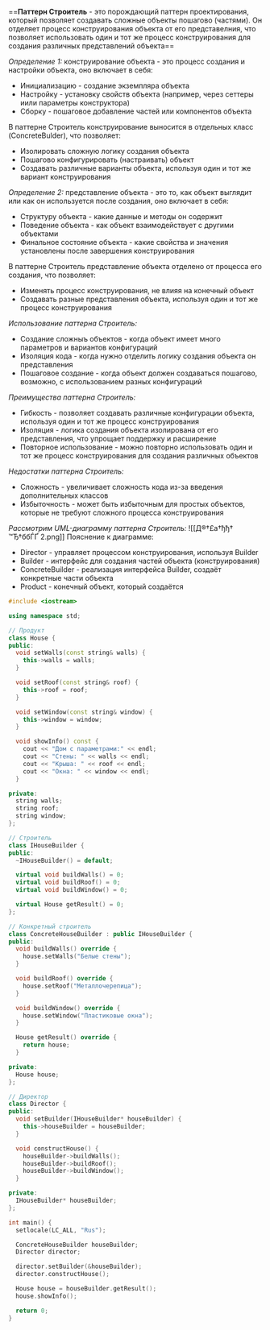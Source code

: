 ==**Паттерн Строитель** - это порождающий паттерн проектирования, который позволяет создавать сложные объекты пошагово (частями). Он отделяет процесс конструирования объекта от его представелния, что позволяет использовать один и тот же процесс конструирования для создания различных представлений объекта==

*Определение 1:* конструирование объекта - это процесс создания и настройки объекта, оно включает в себя:
* Инициализацию - создание экземпляра объекта
* Настройку - установку свойств объекта (например, через сеттеры иили параметры конструктора)
* Сборку - пошаговое добавление частей или компонентов объекта

В паттерне Строитель конструирование выносится в отдельных класс (ConcreteBulder), что позволяет:
* Изолировать сложную логику создания объекта
* Пошагово конфигурировать (настраивать) объект
* Создавать различные варианты объекта, используя один и тот же вариант конструирования

*Определение 2:* представление объекта - это то, как объект выглядит или как он используется после создания, оно включает в себя:
* Структуру объекта - какие данные и методы он содержит
* Поведение объекта - как объект взаимодействует с другими объектами
* Финальное состояние объекта - какие свойства и значения установлены после завершения конструирования

В паттерне Строитель представление объекта отделено от процесса его создания, что позволяет:
* Изменять процесс конструирования, не влияя на конечный объект
* Создавать разные представления объекта, используя один и тот же процесс конструирования

*Использование паттерна Строитель:*
* Создание сложныъ объектов - когда объект имеет много параметров и вариантов конфигураций
* Изоляция кода - когда нужно отделить логику создания объекта он представления
* Пошаговое создание - когда объект должен создаваться пошагово, возможно, с использованием разных конфигураций

*Преимущества паттерна Строитель:*
* Гибкость - позволяет создавать различные конфигурации объекта, используя один и тот же процесс конструирования
* Изоляция - логика создания объекта изолирована от его представления, что упрощает поддержку и расширение
* Повторное использование - можно повторно использовать один и тот же процесс конструирования для создания различных объектов

*Недостатки паттерна Строитель:*
* Сложность - увеличивает сложность кода из-за введения дополнительных классов
* Избыточность - может быть избыточным для простых объектов, которые не требуют сложного процесса конструирования

*Рассмотрим UML-диаграмму паттерна Строитель:*
![[Д®†£а†ђђ† ™Ђ†ббЃҐ 2.png]]
Пояснение к диаграмме:
* Director - управляет процессом конструирования, используя Builder
* Builder - интерфейс для создания частей объекта (конструирования)
* ConcreteBuilder - реализация интерфейса Builder, создаёт конкретные части объекта
* Product - конечный объект, который создаётся

```cpp
#include <iostream>

using namespace std;

// Продукт
class House {
public:
  void setWalls(const string& walls) {
    this->walls = walls;
  }

  void setRoof(const string& roof) {
    this->roof = roof;
  }

  void setWindow(const string& window) {
    this->window = window;
  }

  void showInfo() const {
    cout << "Дом с параметрами:" << endl;
    cout << "Стены: " << walls << endl;
    cout << "Крыша: " << roof << endl;
    cout << "Окна: " << window << endl;
  }

private:
  string walls;
  string roof;
  string window;
};

// Строитель
class IHouseBuilder {
public:
  ~IHouseBuilder() = default;

  virtual void buildWalls() = 0;
  virtual void buildRoof() = 0;
  virtual void buildWindow() = 0;

  virtual House getResult() = 0;
};

// Конкретный строитель
class ConcreteHouseBuilder : public IHouseBuilder {
public:
  void buildWalls() override {
    house.setWalls("Белые стены");
  }

  void buildRoof() override {
    house.setRoof("Металлочерепица");
  }

  void buildWindow() override {
    house.setWindow("Пластиковые окна");
  }

  House getResult() override {
    return house;
  }

private:
  House house;
};

// Директор
class Director {
public:
  void setBuilder(IHouseBuilder* houseBuilder) {
    this->houseBuilder = houseBuilder;
  }

  void constructHouse() {
    houseBuilder->buildWalls();
    houseBuilder->buildRoof();
    houseBuilder->buildWindow();
  }

private:
  IHouseBuilder* houseBuilder;
};

int main() {
  setlocale(LC_ALL, "Rus");

  ConcreteHouseBuilder houseBuilder;
  Director director;

  director.setBuilder(&houseBuilder);
  director.constructHouse();

  House house = houseBuilder.getResult();
  house.showInfo();

  return 0;
}
```
